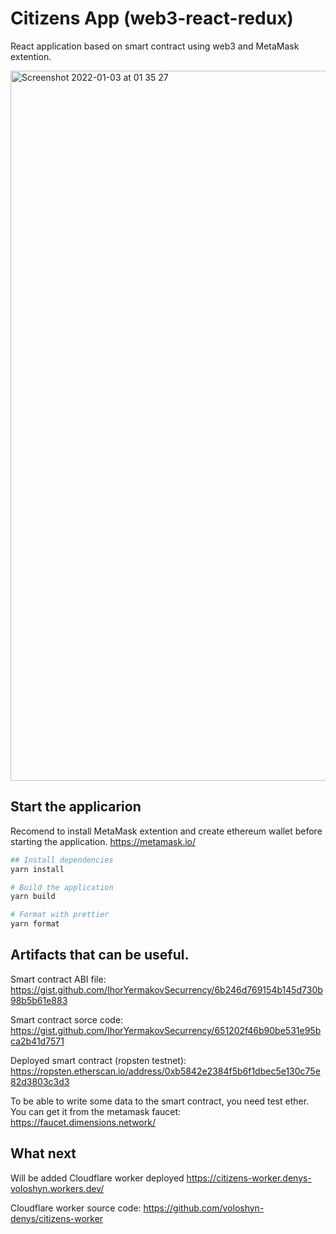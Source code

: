 # Citizens App (web3-react-redux)
React application based on smart contract using web3 and MetaMask extention.

<img width="1136" alt="Screenshot 2022-01-03 at 01 35 27" src="https://user-images.githubusercontent.com/14291833/147892382-c1675e77-c5b1-4fd4-bfdc-d252151adc6c.png">

## Start the applicarion
Recomend to install MetaMask extention and create ethereum wallet before starting the application.
https://metamask.io/

```sh
## Install dependencies
yarn install

# Build the application
yarn build

# Format with prettier
yarn format
```
## Artifacts that can be useful.

Smart contract ABI file: 
https://gist.github.com/IhorYermakovSecurrency/6b246d769154b145d730b98b5b61e883 

Smart contract sorce code: 
https://gist.github.com/IhorYermakovSecurrency/651202f46b90be531e95bca2b41d7571 

Deployed smart contract (ropsten testnet): 
https://ropsten.etherscan.io/address/0xb5842e2384f5b6f1dbec5e130c75e82d3803c3d3 

To be able to write some data to the smart contract, you need test ether.
You can get it from the metamask faucet:
https://faucet.dimensions.network/

## What next
Will be added Cloudflare worker deployed https://citizens-worker.denys-voloshyn.workers.dev/

Cloudflare worker source code:
https://github.com/voloshyn-denys/citizens-worker
